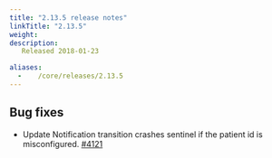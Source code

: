 ```yaml
---
title: "2.13.5 release notes"
linkTitle: "2.13.5"
weight:
description: 
   Released 2018-01-23

aliases:
  -    /core/releases/2.13.5
---
```


## Bug fixes

- Update Notification transition crashes sentinel if the patient id is misconfigured. [#4121](https://github.com/medic/cht-core/issues/4121)
